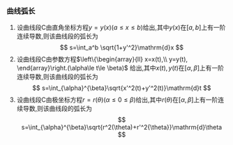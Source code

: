 ### 曲线弧长
1. 设曲线段C由直角坐标方程$y=y(x)(a\le x\le b)$给出,其中$y(x)$在$[a,b]$上有一阶连续导数,则该曲线段的弧长为
$$
s=\int_a^b \sqrt{1+y'^2}\mathrm{d}x
$$
2. 设曲线段C由参数方程$\left\{\begin{array}{ll}
x=x(t),\\
y=y(t),
\end{array}\right.(\alpha\le t\le \beta)$
给出,其中$x(t),y(t)$在$[\alpha,\beta]$上有一阶连续导数,则该曲线段的弧长为
$$
s=\int_{\alpha}^{\beta}\sqrt{x'^2(t)+y'^2(t)}\mathrm{d}t
$$
3. 设曲线段C由极坐标方程$r=r(\theta)(\alpha\le 0\le β)$给出,其中$r(\theta)$在$[\alpha,\beta]$上有一阶连续导数,则该曲线段的弧长为
$$
s=\int_{\alpha}^{\beta}\sqrt{r^2(\theta)+r'^2{\theta}}\mathrm{d}\theta
$$
